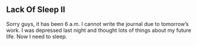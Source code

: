 ## Lack Of Sleep II
Sorry guys, it has been 6 a.m. I cannot write the journal due to tomorrow’s work. I was depressed last night and thought lots of things about my future life. Now I need to sleep.
